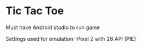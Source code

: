 # Tic Tac Toe

Must have Android studio to run game

Settings used for emulation
-Pixel 2 with 28 API (PIE)


